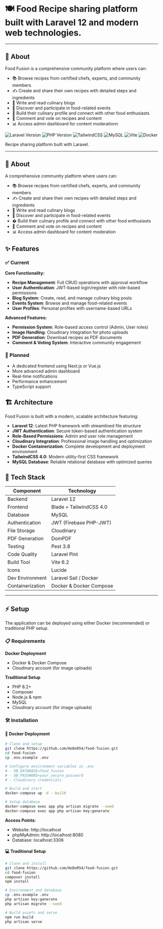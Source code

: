 # 🍽️ Food Recipe sharing platform built with Laravel 12 and modern web technologies.

---

## 📖 About

Food Fusion is a comprehensive community platform where users can:

-   📚 Browse recipes from certified chefs, experts, and community members
-   ✍️ Create and share their own recipes with detailed steps and ingredients
-   📝 Write and read culinary blogs
-   🎉 Discover and participate in food-related events
-   👤 Build their culinary profile and connect with other food enthusiasts
-   💬 Comment and vote on recipes and content
-   📊 Access admin dashboard for content moderationn

<img src="https://img.shields.io/badge/Laravel-12.x-red?style=for-the-badge&logo=laravel" alt="Laravel Version">
<img src="https://img.shields.io/badge/PHP-8.2+-blue?style=for-the-badge&logo=php" alt="PHP Version">
<img src="https://img.shields.io/badge/TailwindCSS-4.0-06B6D4?style=for-the-badge&logo=tailwindcss" alt="TailwindCSS">
<img src="https://img.shields.io/badge/MySQL-4479A1?style=for-the-badge&logo=mysql&logoColor=white" alt="MySQL">
<img src="https://img.shields.io/badge/Vite-646CFF?style=for-the-badge&logo=vite&logoColor=white" alt="Vite">
<img src="https://img.shields.io/badge/Docker-2496ED?style=for-the-badge&logo=docker&logoColor=white" alt="Docker">
</p>

Recipe sharing platform built with Laravel.

---

## 📖 About

A comprehensive community platform where users can:

-   📚 Browse recipes from certified chefs, experts, and community members
-   ✍️ Create and share their own recipes with detailed steps and ingredients
-   📝 Write and read culinary blogs
-   🎉 Discover and participate in food-related events
-   � Build their culinary profile and connect with other food enthusiasts
-   💬 Comment and vote on recipes and content
-   📊 Access admin dashboard for content moderation

## ✨ Features

### ✅ Current

**Core Functionality:**

-   **Recipe Management**: Full CRUD operations with approval workflow
-   **User Authentication**: JWT-based login/register with role-based permissions
-   **Blog System**: Create, read, and manage culinary blog posts
-   **Events System**: Browse and manage food-related events
-   **User Profiles**: Personal profiles with username-based URLs

**Advanced Features:**

-   **Permission System**: Role-based access control (Admin, User roles)
-   **Image Handling**: Cloudinary integration for photo uploads
-   **PDF Generation**: Download recipes as PDF documents
-   **Comment & Voting System**: Interactive community engagement

### 🚀 Planned

-   A dedicated frontend using Next.js or Vue.js
-   More advanced admin dashboard
-   Real-time notifications
-   Performance enhancement
-   TypeScript support

## 🏗️ Architecture

Food Fusion is built with a modern, scalable architecture featuring:

-   **Laravel 12**: Latest PHP framework with streamlined file structure
-   **JWT Authentication**: Secure token-based authentication system
-   **Role-Based Permissions**: Admin and user role management
-   **Cloudinary Integration**: Professional image handling and optimization
-   **Docker Containerization**: Complete development and deployment environment
-   **TailwindCSS 4.0**: Modern utility-first CSS framework
-   **MySQL Database**: Reliable relational database with optimized queries

## 🔧 Tech Stack

| Component        | Technology              |
| ---------------- | ----------------------- |
| Backend          | Laravel 12              |
| Frontend         | Blade + TailwindCSS 4.0 |
| Database         | MySQL                   |
| Authentication   | JWT (Firebase PHP-JWT)  |
| File Storage     | Cloudinary              |
| PDF Generation   | DomPDF                  |
| Testing          | Pest 3.8                |
| Code Quality     | Laravel Pint            |
| Build Tool       | Vite 6.2                |
| Icons            | Lucide                  |
| Dev Environment  | Laravel Sail / Docker   |
| Containerization | Docker & Docker Compose |

---

## ⚡ Setup

The application can be deployed using either Docker (recommended) or traditional PHP setup.

### 📋 Requirements

**Docker Deployment**

-   Docker & Docker Compose
-   Cloudinary account (for image uploads)

**Traditional Setup**

-   PHP 8.2+
-   Composer
-   Node.js & npm
-   MySQL
-   Cloudinary account (for image uploads)

### 🛠️ Installation

#### 🐳 Docker Deployment

```bash
# Clone and setup
git clone https://github.com/HoDoR54/food-fusion.git
cd food-fusion
cp .env.example .env

# Configure environment variables in .env
# - DB_DATABASE=food_fusion
# - DB_PASSWORD=your_secure_password
# - Cloudinary credentials

# Build and start
docker-compose up -d --build

# Setup database
docker-compose exec app php artisan migrate --seed
docker-compose exec app php artisan key:generate
```

**Access Points:**

-   Website: http://localhost
-   phpMyAdmin: http://localhost:8080
-   Database: localhost:3306

#### 💻 Traditional Setup

```bash
# Clone and install
git clone https://github.com/HoDoR54/food-fusion.git
cd food-fusion
composer install
npm install

# Environment and database
cp .env.example .env
php artisan key:generate
php artisan migrate --seed

# Build assets and serve
npm run build
php artisan serve
```
